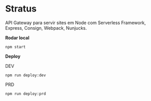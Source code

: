 # Stratus

API Gateway para servir sites em Node com Serverless Framework, Express, Consign, Webpack, Nunjucks.


**Rodar local**

```
npm start
```


**Deploy**

DEV

```
npm run deploy:dev
```

PRD

```
npm run deploy:prd
```
